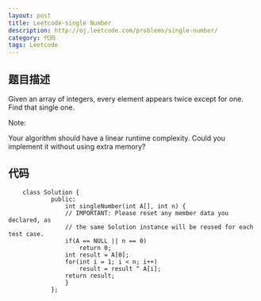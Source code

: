 ```yaml
---
layout: post
title: Leetcode-single Number
description: http://oj.leetcode.com/problems/single-number/
category: 代码
tags: Leetcode
---
```


## 题目描述
Given an array of integers, every element appears twice except for one. Find that single one.

Note:

Your algorithm should have a linear runtime complexity. Could you implement it without using extra memory?

## 代码
		class Solution {
				public:
				    int singleNumber(int A[], int n) {
					// IMPORTANT: Please reset any member data you declared, as
					// the same Solution instance will be reused for each test case.
					if(A == NULL || n == 0)
					    return 0;
					int result = A[0];
					for(int i = 1; i < n; i++)
					    result = result ^ A[i];
					return result;
				    }
				};
